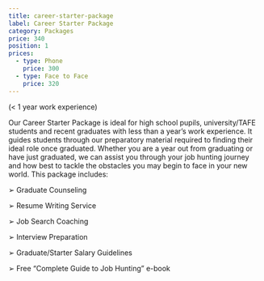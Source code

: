 ```yaml
---
title: career-starter-package
label: Career Starter Package
category: Packages
price: 340
position: 1
prices: 
  - type: Phone
    price: 300
  - type: Face to Face
    price: 320
---
```

(< 1 year work experience)


Our Career Starter Package is ideal for high school pupils, university/TAFE students and recent graduates with less than a year’s work experience. It guides students through our preparatory material required to finding their ideal role once graduated. Whether you are a year out from graduating or have just graduated, we can assist you through your job hunting journey and how best to tackle the obstacles you may begin to face in your new world. This package includes:


➢	Graduate Counseling

➢	Resume Writing Service

➢	Job Search Coaching

➢	Interview Preparation

➢	Graduate/Starter Salary Guidelines

➢	Free “Complete Guide to Job Hunting” e-book
